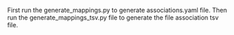 First run the generate_mappings.py to generate associations.yaml file. Then run the generate_mappings_tsv.py file to generate the file association tsv file.
